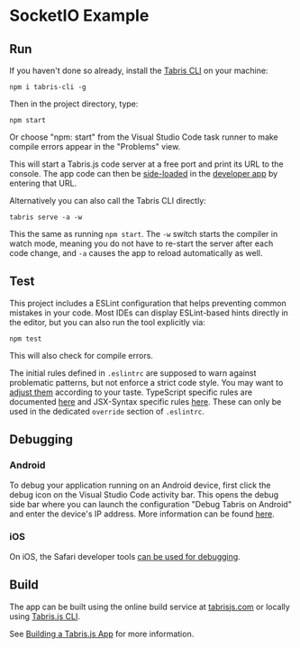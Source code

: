 # SocketIO Example

## Run

If you haven't done so already, install the [Tabris CLI](https://www.npmjs.com/package/tabris-cli) on your machine:

```
npm i tabris-cli -g
```

Then in the project directory, type:

```
npm start
```
Or choose "npm: start" from the Visual Studio Code task runner to make compile errors appear in the "Problems" view.

This will start a Tabris.js code server at a free port and print its URL to the console. The app code can then be [side-loaded](https://docs.tabris.com/3.5/developer-app.html#run-your-app) in the [developer app](https://docs.tabris.com/3.5/developer-app.html) by entering that URL.

Alternatively you can also call the Tabris CLI directly:

```
tabris serve -a -w
```

This the same as running `npm start`. The `-w` switch starts the compiler in watch mode, meaning you do not have to re-start the server after each code change, and `-a` causes the app to reload automatically as well.

## Test

This project includes a ESLint configuration that helps preventing common mistakes in your code. Most IDEs can display ESLint-based hints directly in the editor, but you can also run the tool explicitly via:

```
npm test
```

This will also check for compile errors.

The initial rules defined in `.eslintrc` are supposed to warn against problematic patterns, but not enforce a strict code style. You may want to [adjust them](https://eslint.org/docs/rules/) according to your taste. TypeScript specific rules are documented [here](https://github.com/typescript-eslint/typescript-eslint/tree/master/packages/eslint-plugin) and JSX-Syntax specific rules [here](https://github.com/yannickcr/eslint-plugin-react). These can only be used in the dedicated `override` section of `.eslintrc`.

## Debugging


### Android

To debug your application running on an Android device, first click the debug icon on the Visual Studio Code activity bar. This opens the debug side bar where you can launch the configuration "Debug Tabris on Android" and enter the device's IP address. More information can be found [here](https://docs.tabris.com/3.5/debug.html#android).

### iOS

On iOS, the Safari developer tools [can be used for debugging](https://docs.tabris.com/3.5/debug.html#ios).
## Build

The app can be built using the online build service at [tabrisjs.com](https://tabrisjs.com) or locally using [Tabris.js CLI](https://www.npmjs.com/package/tabris-cli).

See [Building a Tabris.js App](https://docs.tabris.com/3.5/build.html) for more information.
